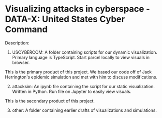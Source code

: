 # Visualizing attacks in cyberspace - DATA-X: United States Cyber Command

Description: 

1. USCYBERCOM: A folder containing scripts for our dynamic visualization. Primary language is TypeScript. Start parcel locally to view visuals in browser. 

This is the primary product of this project. We based our code off of Jack Herrington's epidemic simulation and met with him to discuss modifications. 


2. attacksim: An ipynb file containing the script for our static visualization. Written in Python. Run file on Jupyter to easily view visuals. 

This is the secondary product of this project. 


3. other: A folder containing earlier drafts of visualizations and simulations. 
